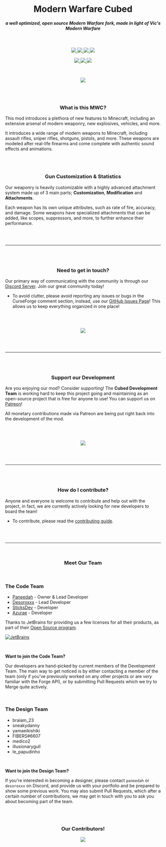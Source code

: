 <h1 align="center">Modern Warfare Cubed</h1>
<h5 align="center">a well optimized, open source Modern Warfare fork, made in light of Vic's Modern Warfare</h5>

<br>

<p align="center">
  <a href="https://modrinth.com/mod/modern-warfare-cubed">
    <img src="https://cdn.jsdelivr.net/npm/@intergrav/devins-badges@3/assets/cozy/available/modrinth_vector.svg">
  </a>

  <a href="https://www.curseforge.com/minecraft/MC-mods/modern-warfare-cubed">
    <img src="https://cdn.jsdelivr.net/npm/@intergrav/devins-badges@3/assets/cozy/available/curseforge_vector.svg">
  </a>
  
  <a href="https://patreon.com/ModernWarfareCubed">
    <img src="https://cdn.jsdelivr.net/npm/@intergrav/devins-badges@3/assets/cozy/donate/patreon-plural_vector.svg"/>
  </a>

  <a href="https://discord.gg/k5WPk93K7b">
    <img src="https://cdn.jsdelivr.net/npm/@intergrav/devins-badges@3/assets/cozy/social/discord-plural_vector.svg">
  </a>
</p>

<p align="center">
  <a href="https://adoptium.net/temurin/releases/?version=8">
    <img src="https://cdn.jsdelivr.net/npm/@intergrav/devins-badges@3/assets/cozy/built-with/java8_vector.svg"/>
  </a>

  <a href="https://gradle.org/">
    <img src="https://cdn.jsdelivr.net/npm/@intergrav/devins-badges@3/assets/cozy/built-with/gradle_vector.svg"/>
  </a>

  <a href="http://files.minecraftforge.net/maven/net/minecraftforge/forge/index_1.12.2.html">
    <img src="https://cdn.jsdelivr.net/npm/@intergrav/devins-badges@3/assets/cozy/supported/forge_vector.svg"/>
  </a>
</p>

<br>

<p align="center"><a href=""><img src="https://cdn.discordapp.com/attachments/1096912890608504973/1129798378558062592/Features.png"/></a></p>

<br><br>

<h3 align="center">What is this MWC?</h3>

This mod introduces a plethora of new features to Minecraft, including an extensive arsenal of modern weaponry, new explosives, vehicles, and more.

It introduces a wide range of modern weapons to Minecraft, including assault rifles, sniper rifles, shotguns, pistols, and more. These weapons are modeled after real-life firearms and come complete with authentic sound effects and animations.

<br><br>

<h3 align="center">Gun Customization & Statistics</h3>

Our weaponry is heavily customizable with a highly advanced attachment system made up of 3 main parts; **Customization**, **Modification** and **Attachments**.

Each weapon has its own unique attributes, such as rate of fire, accuracy, and damage. Some weapons have specialized attachments that can be added, like scopes, suppressors, and more, to further enhance their performance.

<br><br>

---

<br><br>

<h3 align="center">Need to get in touch?</h3>

Our primary way of communicating with the community is through our [Discord Server](https://discord.gg/k5WPk93K7b). Join our great community today!
- To avoid clutter, please avoid reporting any issues or bugs in the CurseForge comment section, instead, use our [GitHub Issues Page](https://github.com/Cubed-Development/Modern-Warfare-Cubed/issues)! This allows us to keep everything organized in one place!

<br><br>

<p align="center"><a href="https://discord.gg/k5WPk93K7b"><img src="https://cdn.jsdelivr.net/npm/@intergrav/devins-badges@3/assets/cozy/social/discord-plural_vector.svg"/></a></p>


<br><br>

--- 

<br><br>

<h3 align="center">Support our Development</h3>

Are you enjoying our mod? Consider supporting!
The **Cubed Development Team** is working hard to keep this project going and maintaining as an open-source project that is free for anyone to use! You can support us on [Patreon](https://patreon.com/ModernWarfareCubed)!

All monetary contributions made via Patreon are being put right back into the development of the mod.

<br><br>

<p align="center"><a href="https://patreon.com/ModernWarfareCubed"><img src="https://cdn.jsdelivr.net/npm/@intergrav/devins-badges@3/assets/cozy/donate/patreon-plural_vector.svg"/></a></p>


<br><br>

--- 

<br><br>

<h3 align="center">How do I contribute?</h3>

Anyone and everyone is welcome to contribute and help out with the project, in fact, we are currently actively looking for new developers to board the team!
- To contribute, please read the [contributing guide](https://github.com/Paneedah/Modern-Warfare-Cubed/blob/master/CONTRIBUTING.md).

<br><br>

--- 

<br>

<h3 align="center">Meet Our Team</h3>

<br>

### The Code Team
- [Paneedah](https://github.com/Paneedah) - Owner & Lead Developer
- [Desoroxxx](https://github.com/JustDesoroxxx) - Lead Developer
- [SticksDev](https://github.com/SticksDeveloper) - Developer
- [Azurae](https://github.com/azuraerae) - Developer

Thanks to JetBrains for providing us a few licenses for all their products, as part of their [Open Source program](https://www.jetbrains.com/opensource/).

[![JetBrains](https://resources.jetbrains.com/storage/products/company/brand/logos/jb_beam.svg)](https://www.jetbrains.com/opensource/)

<br>

**Want to join the Code Team?**

Our developers are hand-picked by current members of the Development Team. The main way to get noticed is by either contacting a member of the team (only if you've previously worked on any other projects or are *very* familiar with the Forge API), or by submitting Pull Requests which we try to Merge quite actively.

<br>

### The Design Team
- braiam_23
- sneakydanny
- yamaeikishiki
- FIBERS#6607
- medico2
- illusionarygull
- le_papudinho

<br>

**Want to join the Design Team?**

If you're interested in becoming a designer, please contact `paneedah` or `desoroxxx` on Discord, and provide us with your portfolio and be prepared to show some previous work.
You may also submit Pull Requests, which after a certain number of contributions, we may get in touch with you to ask you about becoming part of the team.

<br><br>

<h3 align="center">Our Contributors!</h3>

<p align="center"><a href="https://github.com/Paneedah/Modern-Warfare-Cubed/graphs/contributors"><img src="https://contrib.rocks/image?repo=Paneedah/Modern-Warfare-Cubed"/></a></p>
